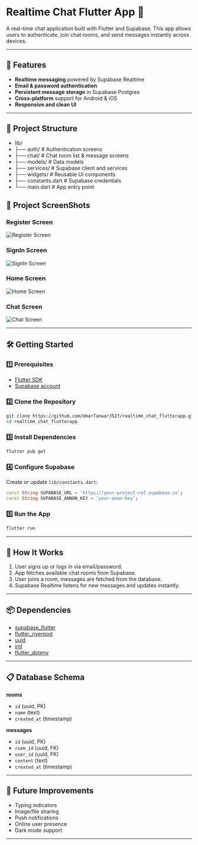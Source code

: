 # Realtime Chat Flutter App 💬

A real-time chat application built with Flutter and Supabase. This app allows users to authenticate, join chat rooms, and send messages instantly across devices.

---

## 🚀 Features
- **Realtime messaging** powered by Supabase Realtime
- **Email & password authentication**
- **Persistent message storage** in Supabase Postgres
- **Cross-platform** support for Android & iOS
- **Responsive and clean UI**

---

## 📂 Project Structure
- lib/
- ├── auth/ # Authentication screens
- ├── chat/ # Chat room list & message screens
- ├── models/ # Data models
- ├── services/ # Supabase client and services
- ├── widgets/ # Reusable UI components
- ├── constants.dart # Supabase credentials
- └── main.dart # App entry point

## 📂 Project ScreenShots

### Register Screen
![Register Screen](https://github.com/UmarTanwar3527/realtime_chat_flutterapp/blob/main/appsereenshots/Media%20(2).jpg)
### SignIn Screen
![SignIn Screen](https://github.com/UmarTanwar3527/realtime_chat_flutterapp/blob/main/appsereenshots/Media%20(1).jpg)
### Home Screen
![Home Screen](https://github.com/UmarTanwar3527/realtime_chat_flutterapp/blob/main/appsereenshots/Media.jpg)
### Chat Screen
![Chat Screen](https://github.com/UmarTanwar3527/realtime_chat_flutterapp/blob/main/appsereenshots/Media%20(3).jpg)

---

## 🛠 Getting Started

### 1️⃣ Prerequisites
- [Flutter SDK](https://flutter.dev/docs/get-started/install)
- [Supabase account](https://supabase.com/)

### 2️⃣ Clone the Repository
```bash
git clone https://github.com/UmarTanwar3527/realtime_chat_flutterapp.git
cd realtime_chat_flutterapp
````

### 3️⃣ Install Dependencies

```bash
flutter pub get
```

### 4️⃣ Configure Supabase

Create or update `lib/constants.dart`:

```dart
const String SUPABASE_URL = 'https://your-project-ref.supabase.co';
const String SUPABASE_ANNON_KEY = 'your-anon-key';
```

### 5️⃣ Run the App

```bash
flutter run
```

---

## 📡 How It Works

1. User signs up or logs in via email/password.
2. App fetches available chat rooms from Supabase.
3. User joins a room, messages are fetched from the database.
4. Supabase Realtime listens for new messages and updates instantly.

---

## 📦 Dependencies

* [supabase\_flutter](https://pub.dev/packages/supabase_flutter)
* [flutter\_riverpod](https://pub.dev/packages/flutter_riverpod)
* [uuid](https://pub.dev/packages/uuid)
* [intl](https://pub.dev/packages/intl)
* [flutter\_dotenv](https://pub.dev/packages/flutter_dotenv)

---

## 📋 Database Schema

**rooms**

* `id` (uuid, PK)
* `name` (text)
* `created_at` (timestamp)

**messages**

* `id` (uuid, PK)
* `room_id` (uuid, FK)
* `user_id` (uuid, FK)
* `content` (text)
* `created_at` (timestamp)

---

## 🔮 Future Improvements

* Typing indicators
* Image/file sharing
* Push notifications
* Online user presence
* Dark mode support

---
